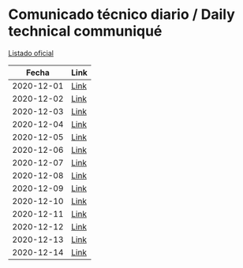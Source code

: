 # Comunicado técnico diario / Daily technical communiqué

[Listado oficial](https://www.gob.mx/salud/documentos/coronavirus-covid19-comunicados-tecnicos-diarios-diciembre-2020)

| Fecha               | Link        |
| ------------------- | ----------  |
| 2020-12-01 | [Link](https://www.gob.mx/salud/prensa/nuevo-coronavirus-en-el-mundo-covid-19-comunicado-tecnico-diario-258424) |
| 2020-12-02 | [Link](https://www.gob.mx/salud/prensa/nuevo-coronavirus-en-el-mundo-covid-19-comunicado-tecnico-diario-258425) |
| 2020-12-03 | [Link](https://www.gob.mx/salud/prensa/nuevo-coronavirus-en-el-mundo-covid-19-comunicado-tecnico-diario-258427) |
| 2020-12-04 | [Link](https://www.gob.mx/salud/prensa/nuevo-coronavirus-en-el-mundo-covid-19-comunicado-tecnico-diario-258428) |
| 2020-12-05 | [Link](https://www.gob.mx/salud/prensa/nuevo-coronavirus-en-el-mundo-covid-19-comunicado-tecnico-diario-258429) |
| 2020-12-06 | [Link](https://www.gob.mx/salud/prensa/nuevo-coronavirus-en-el-mundo-covid-19-comunicado-tecnico-diario-258429) |
| 2020-12-07 | [Link](https://www.gob.mx/salud/prensa/nuevo-coronavirus-en-el-mundo-covid-19-comunicado-tecnico-diario-258838) |
| 2020-12-08 | [Link](https://www.gob.mx/salud/prensa/nuevo-coronavirus-en-el-mundo-covid-19-comunicado-tecnico-diario-258839) |
| 2020-12-09 | [Link](https://www.gob.mx/salud/prensa/nuevo-coronavirus-en-el-mundo-covid-19-comunicado-tecnico-diario-258840) |
| 2020-12-10 | [Link](https://www.gob.mx/salud/prensa/nuevo-coronavirus-en-el-mundo-covid-19-comunicado-tecnico-diario-258841) |
| 2020-12-11 | [Link](https://www.gob.mx/salud/prensa/nuevo-coronavirus-en-el-mundo-covid-19-comunicado-tecnico-diario-258843) |
| 2020-12-12 | [Link](https://www.gob.mx/salud/prensa/nuevo-coronavirus-en-el-mundo-covid-19-comunicado-tecnico-diario-258842) |
| 2020-12-13 | [Link](https://www.gob.mx/salud/prensa/nuevo-coronavirus-en-el-mundo-covid-19-comunicado-tecnico-diario-258844) |
| 2020-12-14 | [Link](https://www.gob.mx/salud/prensa/nuevo-coronavirus-en-el-mundo-covid-19-comunicado-tecnico-diario-259402) |
